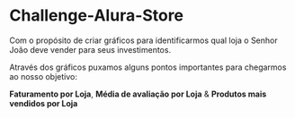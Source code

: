 # Challenge-Alura-Store

Com o propósito de criar gráficos para identificarmos qual loja o Senhor João deve vender para seus investimentos.

Através dos gráficos puxamos alguns pontos importantes para chegarmos ao nosso objetivo:

**Faturamento por Loja**,
**Média de avaliação por Loja** &
**Produtos mais vendidos por Loja**

